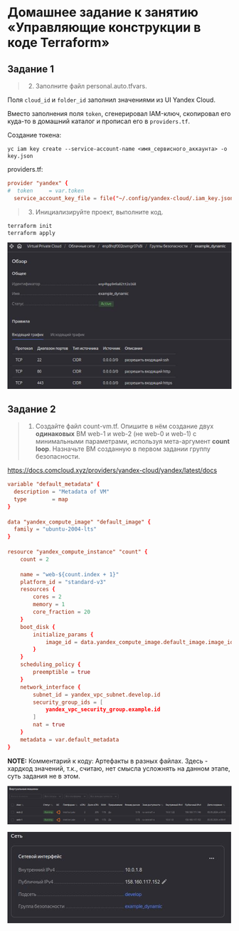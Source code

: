 # Домашнее задание к занятию «Управляющие конструкции в коде Terraform»



## Задание 1


> 2. Заполните файл personal.auto.tfvars.

Поля `cloud_id` и `folder_id` заполнил значениями из UI Yandex Cloud.

Вместо заполнения поля `token`, сгенерировал IAM-ключ,
скопировал его куда-то в домашний каталог и
прописал его в `providers.tf`.

Создание токена:

```shell
yc iam key create --service-account-name <имя_сервисного_аккаунта> -o key.json
```

providers.tf:

```conf
provider "yandex" {
#  token     = var.token
  service_account_key_file = file("~/.config/yandex-cloud/.iam_key.json")
```

> 3. Инициализируйте проект, выполните код.

```shell
terraform init
terraform apply
```

![Result](files/ter-03-1-1.jpg)



## Задание 2


> 1. Создайте файл count-vm.tf. Опишите в нём создание двух **одинаковых** ВМ  web-1 и web-2 (не web-0 и web-1) с минимальными параметрами, используя мета-аргумент **count loop**. Назначьте ВМ созданную в первом задании группу безопасности.

https://docs.comcloud.xyz/providers/yandex-cloud/yandex/latest/docs

```conf
variable "default_metadata" {
  description = "Metadata of VM"
  type        = map
}

data "yandex_compute_image" "default_image" {
  family = "ubuntu-2004-lts"
}

resource "yandex_compute_instance" "count" {
    count = 2

    name = "web-${count.index + 1}"
    platform_id = "standard-v3"
    resources {
        cores = 2
        memory = 1
        core_fraction = 20
    }
    boot_disk {
        initialize_params {
            image_id = data.yandex_compute_image.default_image.image_id
        }
    }
    scheduling_policy {
        preemptible = true
    }
    network_interface {
        subnet_id = yandex_vpc_subnet.develop.id
        security_group_ids = [
            yandex_vpc_security_group.example.id
        ]
        nat = true
    }
    metadata = var.default_metadata
}
```

**NOTE:** Комментарий к коду:
Артефакты в разных файлах. 
Здесь - хардкод значений, т.к., считаю, нет смысла усложнять на данном этапе, суть задания не в этом.

![Result](files/ter-03-2-1-1.jpg)

![Result](files/ter-03-2-1-2.jpg)
